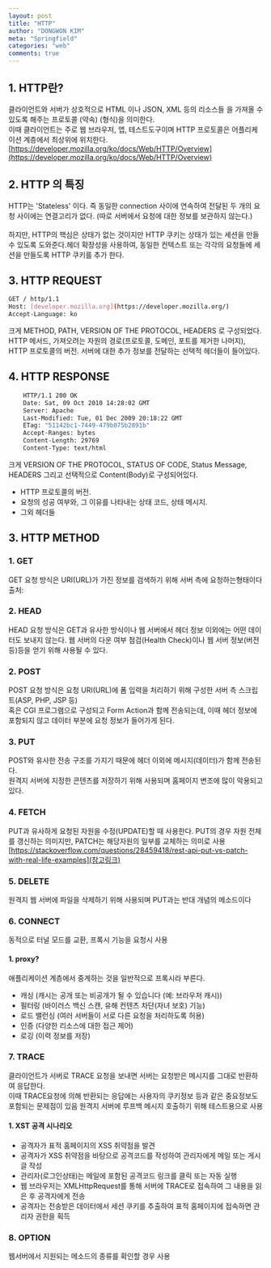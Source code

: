 ```yaml
---
layout: post
title: "HTTP"
author: "DONGWON KIM"
meta: "Springfield"
categories: "web"
comments: true
---
```


## 1. HTTP란?
클라이언트와 서버가 상호적으로 HTML 이나 JSON, XML 등의 리소스들 을 가져올 수 있도록 해주는 프로토콜 (약속) (형식)을 의미한다. <br>
이때 클라이언트는 주로 웹 브라우저, 앱, 테스트도구이며 HTTP 프로토콜은 어플리케이션 계층에서 최상위에 위치한다.
[https://developer.mozilla.org/ko/docs/Web/HTTP/Overview](https://developer.mozilla.org/ko/docs/Web/HTTP/Overview)

## 2. HTTP 의 특징
HTTP는 'Stateless' 이다. 즉 동일한 connection 사이에  연속하여 전달된 두 개의 요청 사이에는 연결고리가 없다. (따로 서버에서 요청에 대한 정보를 보관하지 않는다.)  
<br>하지만, HTTP의 핵심은 상태가 없는 것이지만 HTTP 쿠키는 상태가 있는 세션을 만들수 있도록 도와준다.헤더 확장성을 사용하여, 동일한 컨텍스트 또는 각각의 요청들에 
세션을 만들도록 HTTP 쿠키를 추가 한다.

## 3. HTTP REQUEST
```bash
GET / http/1.1
Host: [developer.mozilla.org](https://developer.mozilla.org/)
Accept-Language: ko
```
크게 METHOD, PATH, VERSION OF THE PROTOCOL, HEADERS 로 구성되었다.<br/>
HTTP 메서드, 가져오려는 자원의 경로(프로토콜, 도메인, 포트를 제거한 나머지), HTTP 프로토콜의 버전.
서버에 대한 추가 정보를 전달하는 선택적 헤더들이 들어있다.

## 4. HTTP RESPONSE
```bash
    HTTP/1.1 200 OK
    Date: Sat, 09 Oct 2010 14:28:02 GMT
    Server: Apache
    Last-Modified: Tue, 01 Dec 2009 20:18:22 GMT
    ETag: "51142bc1-7449-479b075b2891b"
    Accept-Ranges: bytes
    Content-Length: 29769
    Content-Type: text/html
```

크게 VERSION OF THE PROTOCOL, STATUS OF CODE, Status Message, HEADERS 그리고 선택적으로 Content(Body)로 구성되어있다.<br/>
- HTTP 프로토콜의 버전.
- 요청의 성공 여부와, 그 이유를 나타내는 상태 코드, 상태 메시지.
- 그외 헤더들

## 3. HTTP METHOD
### 1. GET
GET 요청 방식은 URI(URL)가 가진 정보를 검색하기 위해 서버 측에 요청하는형태이다출처:

### 2. HEAD
HEAD 요청 방식은 GET과 유사한 방식이나 웹 서버에서 헤더 정보 이외에는 어떤 데이터도 보내지 않는다.
웹 서버의 다운 여부 점검(Health Check)이나 웹 서버 정보(버전 등)등을 얻기 위해 사용될 수 있다.

### 2. POST
POST 요청 방식은 요청 URI(URL)에 폼 입력을 처리하기 위해 구성한 서버 측 스크립트(ASP, PHP, JSP 등) <br/>
혹은 CGI 프로그램으로 구성되고 Form Action과 함께 전송되는데, 이때 헤더 정보에 포함되지 않고 데이터 부분에 
요청 정보가 들어가게 된다. 

### 3. PUT
POST와 유사한 전송 구조를 가지기 때문에 헤더 이외에 메시지(데이터)가 함께 전송된다.<br/>
원격지 서버에 지정한 콘텐츠를 저장하기 위해 사용되며 홈페이지 변조에 많이 악용되고 있다.

### 4. FETCH
PUT과 유사하게 요청된 자원을 수정(UPDATE)할 때 사용한다. PUT의 경우 자원 전체를 갱신하는 의미지만, PATCH는 해당자원의 일부를 교체하는 의미로 사용
[https://stackoverflow.com/questions/28459418/rest-api-put-vs-patch-with-real-life-examples](참고링크)

### 5. DELETE
원격지 웹 서버에 파일을 삭제하기 위해 사용되며 PUT과는 반대 개념의 메소드이다

### 6. CONNECT
동적으로 터널 모드를 교환, 프록시 기능을 요청시 사용 
#### 1. proxy?

애플리케이션 계층에서 중계하는 것을 일반적으로 프록시라 부른다.

- 캐싱 (캐시는 공개 또는 비공개가 될 수 있습니다 (예: 브라우저 캐시))
- 필터링 (바이러스 백신 스캔, 유해 컨텐츠 차단(자녀 보호) 기능)
- 로드 밸런싱 (여러 서버들이 서로 다른 요청을 처리하도록 허용)
- 인증 (다양한 리소스에 대한 접근 제어)
- 로깅 (이력 정보를 저장)

### 7. TRACE 
클라이언트가 서버로 TRACE 요청을 보내면 서버는 요청받은 메시지를 그대로 반환하여 응답한다. <br/>
이때 TRACE요청에 의해 반환되는 응답에는 사용자의 쿠키정보 등과 같은 중요정보도 포함되는 문제점이 있음
원격지 서버에 루프백 메시지 호출하기 위해 테스트용으로 사용
#### 1. XST 공격 시나리오

- 공격자가 표적 홈페이지의 XSS 취약점을 발견
- 공격자가 XSS 취약점을 바탕으로 공격코드를 작성하여 관리자에게 메일 또는 게시글 작성
- 관리자(로그인상태)는 메일에 포함된 공격코드 링크를 클릭 또는 자동 실행
- 웹 브라우저는 XMLHttpRequest를 통해 서버에 TRACE로 접속하여 그 내용을 읽은 후 공격자에게 전송
- 공격자는 전송받은 데이터에서 세션 쿠키를 추출하여 표적 홈페이지에 접속하면 관리자 권한을 획득

### 8. OPTION
웹서버에서 지원되는 메소드의 종류를 확인할 경우 사용
